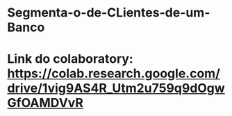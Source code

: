 # Segmenta-o-de-CLientes-de-um-Banco 
# Link do colaboratory: https://colab.research.google.com/drive/1vig9AS4R_Utm2u759q9dOgwGfOAMDVvR
